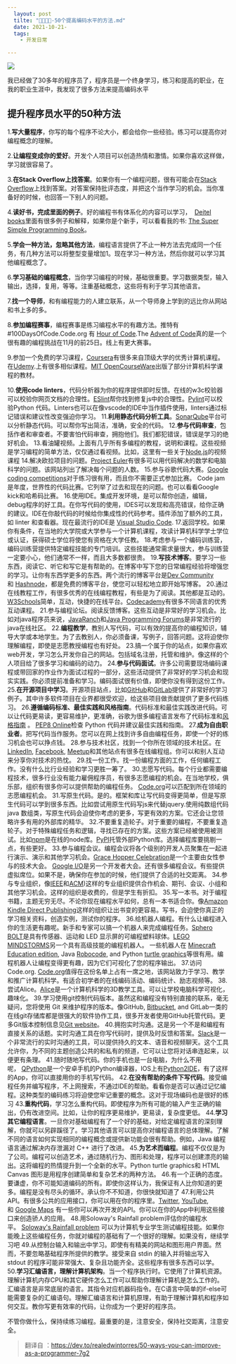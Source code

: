 ```yaml
---
  layout: post
  tilte: "🎅🏻🎅🏿-50个提高编码水平的方法.md"
  date: 2021-10-21-
  tags: 
    - 开发日常

---
```


![](https://upload-images.jianshu.io/upload_images/15312191-d0a43679b51fdc5a.png?imageMogr2/auto-orient/strip%7CimageView2/2/w/1240)

我已经做了30多年的程序员了，程序员是一个终身学习，练习和提高的职业，在我的职业生涯中，我发现了很多方法来提高编码水平
## 提升程序员水平的50种方法
 1.**写大量程序**，你写的每个程序不论大小，都会给你一些经验。练习可以提高你对编程概念的理解。

2.**让编程变成你的爱好**。开发个人项目可以创造热情和激情。如果你喜欢这样做，学习就很容易了。

3.**在Stack Overflow上找答案**。如果你有一个编程问题，很有可能会在[Stack Overflow](https://stackoverflow.com/)上找到答案。对答案保持批评态度，并把这个当作学习的机会。当你准备好的时候，也回答一下别人的问题。

4.**读好书，完成里面的例子**。好的编程书有体系化的内容可以学习，  [Deitel books](https://deitel.com/)里面有很多例子和解释，如果你是个新手，可以看看我的书: [The Super Simple Programming Book](https://www.amazon.com/dp/1718198450)。

5.**学会一种方法，忽略其他方法**，编程语言提供了不止一种方法去完成同一个任务，有几种方法可以将整型变量增加1。现在学习一种方法，然后你就可以学习其他编程概念了。

6.**学习基础的编程概念**，当你学习编程的时候，基础很重要。学习数据类型，输入输出，选择，复用，等等。注重基础概念，这些将有利于学习其他语言。

7.**找一个导师**，和有编程能力的人建立联系，从一个导师身上学到的远比你从网站和书上多的多。

8.**参加编程赛事**，编程赛事是练习编程水平的有趣方法。推特有#100DaysOfCode.Code.org 有 [Hour of Code](https://code.org/).The [Advent of Code](https://adventofcode.com/)真的是一个很有趣的编程挑战在11月的前25日。线上有更大赛事。

9.参加一个免费的学习课程，[Coursera](https://www.coursera.org/search?query=programming)有很多来自顶级大学的优秀计算机课程。在[Udemy](https://www.udemy.com/courses/search/?src=ukw&q=programming).上有很多相似课程。[MIT OpenCourseWare](https://ocw.mit.edu/search/ocwsearch.htm?q=programming)出版了部分计算机科学课程的教材。

10.**使用code linters**，代码分析器为你的程序提供即时反馈。在线的w3c校验器可以校验你网页文档的合理性。[ESlint](https://eslint.org/)帮你找到修复js中的合理性。[Pylint](https://pylint.org/)可以校验Python 代码。Linters也可以在像vscode的IDE中当作插件使用，linters通过标记错误和建议性改变强迫你学习。
11.**利用静态代码分析工具**。[SonarQube](https://www.sonarqube.org/developer-edition/)平台可以分析静态代码。可以帮你写出简洁，准确，安全的代码。
12.**参与代码审查**，包括作者和审查者。不要害怕代码审查，拥抱他们。我们都犯错误，错误是学习的绝好机会。
13.看油罐视频。上面有几乎所有多编程的教程，说明和课程。这些视频是学习编程的简单方法，仅仅通过看视频。比如，这里有一些关于[Node.js](https://www.youtube.com/results?search_query=Node.js)的视频课程
14.解决欧拉项目的问题。[Project Euler](https://projecteuler.net/)有很多可以用代码解决的数学和电脑科学的问题。该网站列出了解决每个问题的人数。
15.参与谷歌代码大赛。[Google coding competitions](https://codingcompetitions.withgoogle.com/)对于练习很有用，而且你不需要正式参加比赛。 Code jam是年度，世界性的代码比赛。它列举了过去和现在的问题。也可以看看Google kick和哈希码比赛。
16.使用IDE。集成开发环境，是可以帮你创造，编辑，debug程序的好工具。在你写代码的使用，IDES可以发现和高亮错误，给你正确的建议。IDE在你敲代码的时候给你集成性的代码参考。插件添加了额外的工具，如 linter 和查看器。现在最流行的IDE是 [Visual Studio Code](https://code.visualstudio.com/).
17.返回学校。如果你有条件，在当地的大学院或大学参与一个计算机课程，攻读计算机科学学士学位或认证，获得硕士学位将使您有资格在大学任教。
18.考虑参与一个编码训练营，编码训练营提供特定编程技能的专门培训。这些技能通常需求量很大，参与训练营一定要小心，他们通常不一样，而且大多数都很贵。
19.**写技术博客**。要学习一些东西，阅读它、听它和写它是有帮助的。在博客中写下您的日常编程经验将增强您的学习。让你有东西学更多的东西。两个流行的博客平台是[Dev Community](https://dev.to/)和 [Hashnode](https://hashnode.com/)，都是免费的博客平台，使您可以轻松地立即开始写博客。
20.通过在线教程工作，有很多优秀的在线编程教程，有些是为了阅读。其他都是互动的。[W3Schools](https://www.w3schools.com/)简单，互动，快捷的在线平台。[Codecademy](https://www.codecademy.com/)有很多不同语言的优秀互动课程。
21.参与编程论坛。阅读反馈博客。这些互动是非常好的学习机会。比如对java程序员来说，[JavaRanch](https://javaranch.com/)和[Java Programming Forums](https://www.javaprogrammingforums.com/)是非常流行的java在线社区。
22.**编程教学**，教别人写代码，可以有效的提高你的编程知识，辅导大学或本地学生。为了去教别人，你必须备课，写例子，回答问题。这将迫使你理解编程，即使是志愿教授编程也有好处。
23.搞一个属于你的站点，如果你喜欢web开发，学习怎么开发你自己的网站。包括域名注册，托管和维护。像这样的个人项目给了很多学习和编码的动力。
24.**参与代码面试**。许多公司需要现场编码课程或带回家的作业作为面试过程的一部分，这些活动提供了非常好的学习机会和现实实践。你必须提前准备和学习。编码面试很有价值，即使你没有得到这份工作。
25.**在开源项目中学习**。开源项目站点，比如[GitHub](https://github.com/)和[GitLab](https://about.gitlab.com/)提供了非常好的学习例子。其中许多软件项目在业界都很受欢迎，给这些项目做贡献提供了更多代码练习。
26.**遵循编码标准、最佳实践和风格指南**。代码标准和最佳实践改进代码。可以让代码更易读，更容易维护，更准确，谷歌为很多编程语言发布了代码标准和[风格指南](https://google.github.io/styleguide/) 。 [PEP8 Online](http://pep8online.com/)检查 Python 代码并建议最佳实践和指南。
27.**成为自由职业者**。把写代码当作服务。您可以在网上找到许多自由编程任务，即使一个好的练习机会也可以挣点钱。
28.参与技术社区，找到一个你所在领域的技术社区。在[LinkedIn](https://www.linkedin.com/groups/), [Facebook](https://www.facebook.com/groups/search/groups_home/?q=programming), [Meetup](https://www.meetup.com/find/?keywords=programming&source=GROUPS)和其他站点有很多在线编程组。你可以和别人互动来分享你对技术的热忱。
29.找一份工作。找一份编程方面的工作，任何编程工作。没有什么比行业经验和学习更胜一筹了。
30.志愿写代码。每个行业都需要编程技术，很多行业没有能力雇佣程序员，有很多志愿编程的机会。在当地学校，俱乐部，组织有很多你可以提供帮助的编程任务。 [Code.org](https://code.org/volunteer)可以匹配到所在领域的志愿编程机会。
31.写原生代码。是的。框架和库让写代码变得更简单，但是写原生代码可以学到很多东西。比如尝试用原生代码写js来代替jquery.使用纯数组代码java 数组类，写原生代码会迫使你考虑的更多，写更有效的方案。它还会让您领略许多有用的外部库的精华。
32.不要重复造轮子。对于重要的编程，不要重复造轮子。对于特殊编程任务和逻辑，寻找已存在的方案。这些方案已经被使用被测试。比如[npm](https://www.npmjs.com/)是在线的node库。[PyPI](https://pypi.org/)托管外部Python库。选择编程库要挑剔一点，有些更好。
33.参与编程会议。编程会议将各个级别的开发人员聚集在一起进行演示、演示和其他学习机会。[Grace Hopper Celebration](https://ghc.anitab.org/)是一个主要由女性参与的技术大会。
[Google I/O](https://io.google/2021/?lng=en)是另一个开发者大会。还有很多编程会议。有些提供虚拟席位。如果不是，确保你在参加的时候，他们提供了合适的社交距离。
34.参与专业组织，像[IEEE](https://www.ieee.org/)和[ACM](https://www.acm.org/))这样的专业组织提供合作机会、期刊、会议、小组和其他学习机会。这样的组织是收费的，但是学生有折扣。
35.写一本书。对于编程书籍，主题无穷无尽。不论你现在编程水平如何，总有一本书适合你。像[Amazon Kindle Direct Publishing](https://kdp.amazon.com/en_US/)这样的组织让出书变的更容易。写书，会迫使你真正的学习相关资料，创造实例，测试你的程序。
36.给机器人编程。有什么让编程进入你的生活更有趣呢。新手和专家可以搞一个机器人来完成编程任务。[Sphero BOLT](https://sphero.com/products/sphero-bolt)是具有传感器、运动和 LED 显示屏的可编程塑料球体。[LEGO MINDSTORMS](https://www.lego.com/en-us/themes/mindstorms/learntoprogram)另一个具有高级技能的编程机器人。
一些机器人在 [Minecraft Education edition](https://education.minecraft.net/en-us/homepage), Java [Robocode](https://robocode.sourceforge.io/), and Python [turtle graphics](https://docs.python.org/3/library/turtle.html)等很有用。编程机器人让编程变得更有趣，因为它们可视化了您的程序输出。
37.访问Code.org. [Code.org](https://code.org/)值得在这份名单上占有一席之地，该网站致力于学习、教学和推广计算机科学。有适合初学者的在线编码活动、编码统计、励志视频等。
38.尝试Alice。[Alice](https://www.alice.org/)是一个计算机科学的3D教学工具。可以让学校电脑科学可视化，趣味化。
39.学习使用git控制代码版本。虽然这和编程没有特别直接的联系，毫无疑问，您将使用 Git 来维护程序的版本。像GitHub, [Bitbucket](https://bitbucket.org/), and GitLab一类的在线git存储库都是很强大的软件协作工具，很多开发者使用GitHub托管代码。更多Git版本控制信息见[Git website](https://git-scm.com/)。
40.拥抱实时沟通。这是另一个不是和编程有直接关系的话题。实时沟通工具在你写代码时，提供及时反馈和答案。[Slack](https://slack.com/)是一个非常流行的实时沟通的工具，可以提供持久的文本、语音和视频聊天。这个工具允许你，为不同的主题创造公共的和私有的频道，它可以让您将对话串连起来，以便更有条理。
41.随时随地写代码。你的手机也是一台电脑，为什么不用呢， [QPython](https://play.google.com/store/apps/details?id=org.qpython.qpy3&hl=en_US&gl=US)是一个安卓手机的Python编译器，IOS上有[Python2IDE](https://apps.apple.com/us/app/python2ide/id984990674)，有了这样的App，你可以直接用你的手机写代码。
42.**在没有帮助的条件下写代码**。接受编程任务并编写程序，不上网搜索，不通过IDE的帮助。看看你是否可以通过记忆编程。这种类型的编码练习将迫使您牢记重要的概念。这对于现场编码也是很好的练习
43.**重构代码**，学习怎么重构代码。即使程序为所有可能的输入产生正确的输出，仍有改进空间。比如，让你的程序更易维护，更易读，复杂度更低。
44.**学习其它编程语言**。一旦你对基础编程有了一个好的基础，对给定编程语言的深刻理解，你就可以另辟蹊径了。学习其他语言可以提高你对编程语言的总体理解。了解不同的语言如何实现相同的编程概念或提供新功能会很有帮助。例如，Java 编程语言通过解决内存泄漏对 C++ 进行了改进。
45.**为艺术而编程**。编程不仅仅是为了公司。编程可以创造艺术，通过随机行为、图形和处理，程序可以创建漂亮的输出。这将编程的热情提升到一个全新的水平。Python turtle graphics和 HTML Canvas 图形是用程序创建简单和复杂艺术的两种方法。
46.有一个正确的态度。要谦虚，你不可能知道编码的所有。即使你这样认为，我保证有人比你知道的更多。编程是没有尽头的循环。承认你不不知道，你很快就知道了
47.利用公共 API。有很多公共的应用接口，你可以用在你的程序里。[Twitter](https://developer.twitter.com/en), [YouTube](https://developers.google.com/youtube/v3), 和 [Google Maps](https://developers.google.com/maps) 有一些你可以再次开发的API。你可以在你的App中利用这些接口来创造骄人的应用。
48.用Soloway's Rainfall problem评估你的编程水平。 [Soloway's Rainfall problem](https://web.cs.wpi.edu/~kfisler/Pubs/icer14-rainfall/icer14.pdf)
可以为计算机专业学生测试编程技能。如果你能晚上这些编程任务，你就对编程的基础有了一个很好的理解。如果没有，继续学习吧
49.从控制台输入和输出中学习。即使有有精美的网站和图形用户界面。然而，不要忽略基础程序所提供的教学。接受来自 stdin 的输入并将输出写入 stdout 的程序可能非常强大、复杂且功能齐全。这些程序有很多东西可以学。
50.**学习汇编语言，理解计算机架构**。当一个程序执行时。它使用了计算机资源。理解计算机内存CPU和其它硬件怎么工作可以帮助你理解计算机是怎么工作的。汇编语言是非常底层的语言。其指令对应机器码指令。在C语言中简单的if-else可能需要复杂的汇编语句。理解汇编语言和计算机原理，有助于理解计算机和程序如何交互。教你写更有效率的代码，让你成为一个更好的程序员。

不管你做什么，保持续练习编程。最重要的是，注意安全，保持社交距离，注意安全。

> 翻译自 ：https://dev.to/realedwintorres/50-ways-you-can-improve-as-a-programmer-7g2
